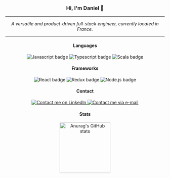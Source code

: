 <div align="center">
  <h3>Hi, I'm Daniel 👋</h3>

  <hr />

  <i>A versatile and product-driven full-stack engineer, currently located in France.</i>

  <hr />


  <h4>Languages</h4>

  <img
    alt="Javascript badge"
    src="https://img.shields.io/badge/JavaScript-323330?style=for-the-badge&logo=javascript&logoColor=F7DF1E"
  />
  <img
    alt="Typescript badge"
    src="https://img.shields.io/badge/TypeScript-007ACC?style=for-the-badge&logo=typescript&logoColor=white"
  />
  <img
    alt="Scala badge"
    src="https://img.shields.io/badge/Scala-DC322F?style=for-the-badge&logo=scala&logoColor=white"
  />
  

  <h4>Frameworks</h4>

  <img
    alt="React badge"
    src="https://img.shields.io/badge/React-20232A?style=for-the-badge&logo=react&logoColor=61DAFB"
  />
  <img
    alt="Redux badge"
    src="https://img.shields.io/badge/Redux-593D88?style=for-the-badge&logo=redux&logoColor=white"
  />
  <img
    alt="Node.js badge"
    src="https://img.shields.io/badge/Node.js-339933?style=for-the-badge&logo=nodedotjs&logoColor=white"
  />

  <h4>Contact</h4>

  <a href="https://linkedin.com/in/danieldepaula">
    <img
      alt="Contact me on LinkedIn"
      src="https://img.shields.io/badge/LinkedIn-0077B5?style=for-the-badge&logo=linkedin&logoColor=white"
    />
  </a>
  <a href="mailto:contact@danielpes.me">
    <img
      alt="Contact me via e-mail"
      src="https://img.shields.io/badge/Email-D14836?style=for-the-badge&logo=gmail&logoColor=white"
    />
  </a>

  <h4>Stats</h4>

  <img
    height="160"
    alt="Anurag's GitHub stats"
    src="https://github-readme-stats.vercel.app/api?username=danielpes&show_icons=true&count_private=true&theme=nord&hide=contribs&custom_title=GitHub%20Stats&include_all_commits=true"
  />
</div>
